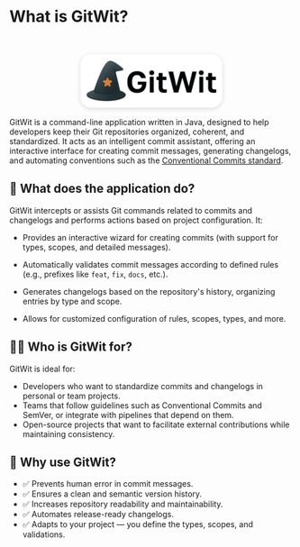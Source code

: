 # What is GitWit?

<br>
<p align="center">
  <picture>
    <img src="./../public/banner.webp" alt="GitWit Logo" width="50%" style="background-color: rgba(255, 255, 255, 0.85); border-radius: 20px; display: inline-block; box-shadow: 0 2px 8px rgba(0,0,0,0.15);">
  </picture>
</p>

GitWit is a command-line application written in Java, designed to help developers keep their Git repositories organized, coherent, and standardized.
It acts as an intelligent commit assistant, offering an interactive interface for creating commit messages, generating changelogs, and automating conventions such as the [Conventional Commits standard](https://www.conventionalcommits.org/).

## 🧠 What does the application do?

GitWit intercepts or assists Git commands related to commits and changelogs and performs actions based on project
configuration. It:

- Provides an interactive wizard for creating commits (with support for types, scopes, and detailed messages).
- Automatically validates commit messages according to defined rules (e.g., prefixes like `feat`, `fix`, `docs`, etc.).

- Generates changelogs based on the repository's history, organizing entries by type and scope.
- Allows for customized configuration of rules, scopes, types, and more.

## 🧑‍💻 Who is GitWit for?

GitWit is ideal for:

- Developers who want to standardize commits and changelogs in personal or team projects.
- Teams that follow guidelines such as Conventional Commits and SemVer, or integrate with pipelines that depend on them.
- Open-source projects that want to facilitate external contributions while maintaining consistency.

## 🎯 Why use GitWit?

- ✅ Prevents human error in commit messages.
- ✅ Ensures a clean and semantic version history.
- ✅ Increases repository readability and maintainability.
- ✅ Automates release-ready changelogs.
- ✅ Adapts to your project — you define the types, scopes, and validations.
